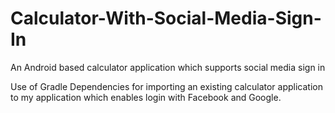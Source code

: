 # Calculator-With-Social-Media-Sign-In
An Android based calculator application which supports social media sign in

Use of Gradle Dependencies for importing an existing calculator application to my application which enables login with Facebook and Google.
